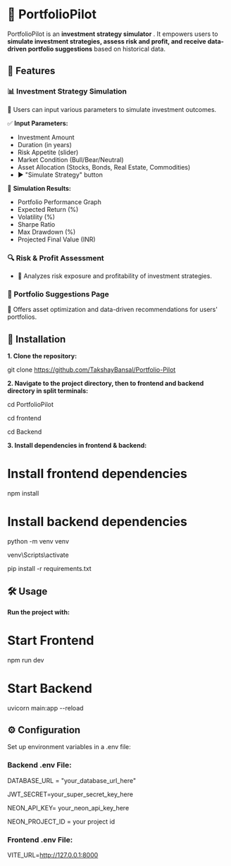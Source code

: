 # 🚀 PortfolioPilot

PortfolioPilot is an **investment strategy simulator** . It empowers users to **simulate investment strategies, assess risk and profit, and receive data-driven portfolio suggestions** based on historical data.

## 🌟 Features

### 📊 Investment Strategy Simulation
🔹 Users can input various parameters to simulate investment outcomes.

✅ **Input Parameters:**
-  Investment Amount
-  Duration (in years)
-  Risk Appetite (slider)
-  Market Condition (Bull/Bear/Neutral)
-  Asset Allocation (Stocks, Bonds, Real Estate, Commodities)
- ▶ "Simulate Strategy" button

📌 **Simulation Results:**
-  Portfolio Performance Graph
-  Expected Return (%)
-  Volatility (%)
-  Sharpe Ratio
-  Max Drawdown (%)
-  Projected Final Value (INR)

### 🔍 Risk & Profit Assessment
- 🏦 Analyzes risk exposure and profitability of investment strategies.

### 📌 Portfolio Suggestions Page
🔸 Offers asset optimization and data-driven recommendations for users' portfolios.

## 🚀 Installation

**1. Clone the repository:**
 
   git clone https://github.com/TakshayBansal/Portfolio-Pilot
   
**2. Navigate to the project directory, then to frontend and backend directory in split terminals:**
  
   cd PortfolioPilot
   
   cd frontend
   
   cd Backend
   
**3. Install dependencies in frontend & backend:**


# Install frontend dependencies
npm install 

# Install backend dependencies
python -m venv venv 

venv\Scripts\activate

pip install -r requirements.txt


## 🛠 Usage

**Run the project with:**


# Start Frontend 
npm run dev

# Start Backend
uvicorn main:app --reload


## ⚙️ Configuration

Set up environment variables in a .env file:

### Backend .env File:


DATABASE_URL = "your_database_url_here"

JWT_SECRET=your_super_secret_key_here

NEON_API_KEY= your_neon_api_key_here

NEON_PROJECT_ID = your project id


### Frontend .env File:


VITE_URL=http://127.0.0.1:8000
